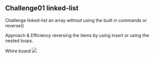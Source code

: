 ## Challenge01	linked-list

Challenge
linked-list an array without using the built in commands or reverse()

Approach & Efficiency
reversing the items by using insert or using the nested loops.

Whire board
![](/assets/linked-list.jpg)
